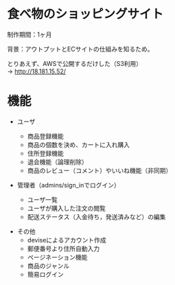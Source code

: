# 食べ物のショッピングサイト

制作期間：1ヶ月

背景：アウトプットとECサイトの仕組みを知るため。

とりあえず、AWSで公開するだけした（S3利用）  
→ <http://18.181.15.52/>

# 機能

- ユーザ
  - 商品登録機能
  - 商品の個数を決め、カートに入れ購入
  - 住所登録機能
  - 退会機能（論理削除）
  - 商品のレビュー（コメント）やいいね機能（非同期）

- 管理者（admins/sign_inでログイン）
  - ユーザ一覧
  - ユーザが購入した注文の閲覧
  - 配送ステータス（入金待ち，発送済みなど）の編集

* その他
  - deviseによるアカウント作成
  - 郵便番号より住所自動入力
  - ページネーション機能
  - 商品のジャンル
  - 簡易ログイン
 
